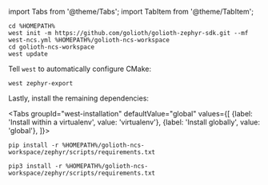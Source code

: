 import Tabs from '@theme/Tabs';
import TabItem from '@theme/TabItem';

```
cd %HOMEPATH%
west init -m https://github.com/golioth/golioth-zephyr-sdk.git --mf west-ncs.yml %HOMEPATH%/golioth-ncs-workspace
cd golioth-ncs-workspace
west update
```

Tell `west` to automatically configure CMake:

```
west zephyr-export
```

Lastly, install the remaining dependencies:

<Tabs
groupId="west-installation"
defaultValue="global"
values={[
{label: 'Install within a virtualenv', value: 'virtualenv'},
{label: 'Install globally', value: 'global'},
]}>
<TabItem value="virtualenv">

```
pip install -r %HOMEPATH%/golioth-ncs-workspace/zephyr/scripts/requirements.txt
```

</TabItem>
<TabItem value="global">

```
pip3 install -r %HOMEPATH%/golioth-ncs-workspace/zephyr/scripts/requirements.txt
```

</TabItem>
</Tabs>
